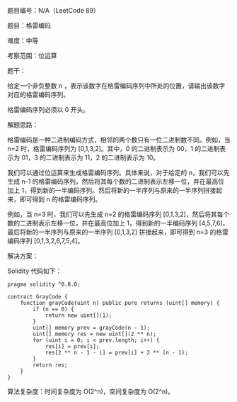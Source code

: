 题目编号：N/A（LeetCode 89）

题目：格雷编码

难度：中等

考察范围：位运算

题干：

给定一个非负整数 n ，表示该数字在格雷编码序列中所处的位置，请输出该数字对应的格雷编码序列。

格雷编码序列必须以 0 开头。

解题思路：

格雷编码是一种二进制编码方式，相邻的两个数只有一位二进制数不同。例如，当 n=2 时，格雷编码序列为 [0,1,3,2]。其中，0 的二进制表示为 00，1 的二进制表示为 01，3 的二进制表示为 11，2 的二进制表示为 10。

我们可以通过位运算来生成格雷编码序列。具体来说，对于给定的 n，我们可以先生成 n-1 的格雷编码序列，然后将其每个数的二进制表示左移一位，并在最高位加上 1，得到新的一半编码序列。然后将新的一半序列与原来的一半序列拼接起来，即可得到 n 的格雷编码序列。

例如，当 n=3 时，我们可以先生成 n=2 的格雷编码序列 [0,1,3,2]，然后将其每个数的二进制表示左移一位，并在最高位加上 1，得到新的一半编码序列 [4,5,7,6]。最后将新的一半序列与原来的一半序列 [0,1,3,2] 拼接起来，即可得到 n=3 的格雷编码序列 [0,1,3,2,6,7,5,4]。

解决方案：

Solidity 代码如下：

```
pragma solidity ^0.8.0;

contract GrayCode {
    function grayCode(uint n) public pure returns (uint[] memory) {
        if (n == 0) {
            return new uint[](1);
        }
        uint[] memory prev = grayCode(n - 1);
        uint[] memory res = new uint[](2 ** n);
        for (uint i = 0; i < prev.length; i++) {
            res[i] = prev[i];
            res[2 ** n - 1 - i] = prev[i] + 2 ** (n - 1);
        }
        return res;
    }
}
```

算法复杂度：时间复杂度为 O(2^n)，空间复杂度为 O(2^n)。